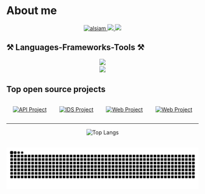 <!-- About Section -->
 # About me


<p align="center">
 <!--<a href="https://alsiam.com" target="blank">
  <img src="https://img.shields.io/badge/Website-DC143C?style=for-the-badge&logo=medium&logoColor=white" alt="alsiam" />
 </a>
 <a href="https://linkedin.com/in/al-siam" target="_blank">
  <img src="https://img.shields.io/badge/LinkedIn-0077B5?style=for-the-badge&logo=linkedin&logoColor=white" alt="alsiam"/>
 </a>
 <a href="https://twitter.com/alsiam_dev" target="_blank">
  <img src="https://img.shields.io/badge/Twitter-1DA1F2?style=for-the-badge&logo=twitter&logoColor=white" />
 </a>-->
 <a href="https://www.instagram.com/matteobriscini/" target="_blank">
  <img src="https://img.shields.io/badge/Instagram-fe4164?style=for-the-badge&logo=instagram&logoColor=white" alt="alsiam" />
 </a> 
  <a href="mailto:matteo.briscini@mail.polimi.it">
    <img src="https://img.shields.io/badge/Gmail-333333?style=for-the-badge&logo=gmail&logoColor=red" />
  </a>
  </a> 
  <a href="https://www.linkedin.com/in/matteo-briscini-ab2b99328/">
    <img src="https://img.shields.io/badge/linkedin-333333?style=for-the-badge&logo=gmail&logoColor=red" />
  </a>
</p>

## ⚒️ Languages-Frameworks-Tools ⚒️

<div align="center">
    <img src="https://skillicons.dev/icons?i=html,css,vscode,github,git,sketchup,idea" /> <br>
    <img src="https://skillicons.dev/icons?i=python,c,java,mysql,javascript,maven,aws" /><br>
</div>

## Top open source projects
<div align="center" style="display:flex; justify-content: space-around;">


[![API Project](https://github-readme-stats.vercel.app/api/pin/?username=MatteoBriscini&repo=data-strucutres-and-algorithms-final-project&border_color=292D3E&bg_color=292D3E&title_color=C9D1D9&text_color=8B949E&icon_color=7F3FBF)](https://github.com/MatteoBriscini/data-strucutres-and-algorithms-final-project)

[![IDS Project](https://github-readme-stats.vercel.app/api/pin/?username=MatteoBriscini&repo=Software-engineering-final-project&border_color=292D3E&bg_color=292D3E&title_color=C9D1D9&text_color=8B949E&icon_color=7F3FBF)](https://github.com/MatteoBriscini/Software-engineering-final-project)

[![Web Project](https://github-readme-stats.vercel.app/api/pin/?username=MatteoBriscini&repo=WEB-TECHNOLOGIES-final-project&border_color=292D3E&bg_color=292D3E&title_color=C9D1D9&text_color=8B949E&icon_color=7F3FBF)](https://github.com/MatteoBriscini/WEB-TECHNOLOGIES-final-project)

[![Web Project](https://github-readme-stats.vercel.app/api/pin/?username=MatteoBriscini&repo=Challenge_Computer_Security&border_color=292D3E&bg_color=292D3E&title_color=C9D1D9&text_color=8B949E&icon_color=7F3FBF)](https://github.com/MatteoBriscini/Challenge_Computer_Security)
</div>


<hr/>
<div align="center">

![Top Langs](https://github-readme-stats.vercel.app/api/top-langs/?username=MatteoBriscini&theme=tokyonight&layout=donut&border_color=292D3E&bg_color=292D3E&title_color=C9D1D9&text_color=8B949E&icon_color=7F3FBF)

</div>



<br>



<div align="center">
<img alt="snake eating my contributions" src="https://raw.githubusercontent.com/MatteoBriscini/MatteoBriscini/output/github-contribution-grid-snake-dark.svg" />
</div>
